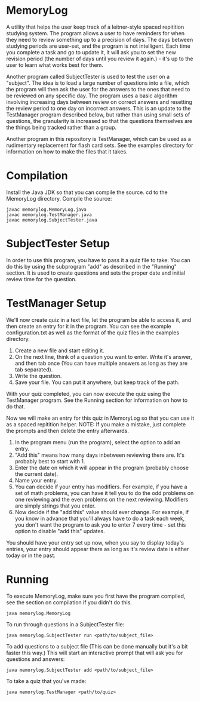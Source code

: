 # MemoryLog

A utility that helps the user keep track of a leitner-style spaced repitition studying system. The
program allows a user to have reminders for when they need to review something up to a precision of
days. The days between studying periods are user-set, and the program is not intelligent. Each time
you complete a task and go to update it, it will ask you to set the new revision period (the number
of days until you review it again.) - it's up to the user to learn what works best for them. 

Another program called SubjectTester is used to test the user on a "subject". The idea is to load
a large number of questions into a file, which the program will then ask the user for the answers to
the ones that need to be reviewed on any specific day. The program uses a basic algorithm involving
increasing days between review on correct answers and resetting the review period to one day on
incorrect answers. This is an update to the TestManager program described below, but rather than
using small sets of questions, the granularity is increased so that the questions themselves are
the things being tracked rather than a group. 

Another program in this repository is TestManager, which can be used as a rudimentary replacement
for flash card sets. See the examples directory for information on how to make the files that it
takes.
  
# Compilation

Install the Java JDK so that you can compile the source.
cd to the MemoryLog directory.
Compile the source:

	javac memorylog.MemoryLog.java
	javac memorylog.TestManager.java
	javac memorylog.SubjectTester.java

# SubjectTester Setup

In order to use this program, you have to pass it a quiz file to take. You can do this by using the
subprogram "add" as described in the "Running" section.
It is used to create questions and sets the proper date and initial review time for the question.

# TestManager Setup

We'll now create quiz in a text file, let the program be able to access it, and then create an entry
for it in the program. You can see the example configuration.txt as well as the format of the quiz
files in the examples directory.

1. Create a new file and start editing it.
2. On the next line, think of a question you want to enter. Write it's answer, and then tab once
	(You can have multiple answers as long as they are tab separated).
3. Write the question.
4. Save your file. You can put it anywhere, but keep track of the path.

With your quiz completed, you can now execute the quiz using the TestManager program. See the
Running section for information on how to do that.

Now we will make an entry for this quiz in MemoryLog so that you can use it as a spaced repitition
helper.
NOTE: If you make a mistake, just complete the prompts and then delete the entry afterwards. 

1. In the program menu (run the program), select the option to add an entry.
2. "Add this" means how many days inbetween reviewing there are. It's probably best to start with 1.
3. Enter the date on which it will appear in the program (probably choose the current date).
4. Name your entry.
5. You can decide if your entry has modifiers. For example, if you have a set of math problems, you
	can have it tell you to do the odd problems on one reviewing and the even problems on the
	next reviewing. Modifiers are simply strings that you enter.
6. Now decide if the "add this" value should ever change. For example, if you know in advance that
	you'll always have to do a task each week, you don't want the program to ask you to enter 7 every
	time - set this option to disable "add this" updates.

You should have your entry set up now, when you say to display today's entries, your entry should
appear there as long as it's review date is either today or in the past.

# Running

To execute MemoryLog, make sure you first have the program compiled, see the section on compilation
if you didn't do this.

	java memorylog.MemoryLog

To run through questions in a SubjectTester file:

	java memorylog.SubjectTester run <path/to/subject_file>

To add questions to a subject file (This can be done manually but it's a bit faster this way.)
This will start an interactive prompt that will ask you for questions and answers:
	
	java memorylog.SubjectTester add <path/to/subject_file>
	

To take a quiz that you've made:

	java memorylog.TestManager <path/to/quiz>
